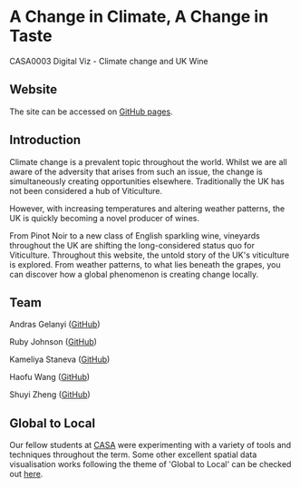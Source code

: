 # A Change in Climate, A Change in Taste
CASA0003 Digital Viz  - Climate change and UK Wine

## Website
The site can be accessed on [GitHub pages](https://agelanyi.github.io/climate-and-uk-wine/).

## Introduction
Climate change is a prevalent topic throughout the world. Whilst
we are all aware of the adversity that arises from such an issue,
the change is simultaneously creating opportunities elsewhere.
Traditionally the UK has not been considered a hub of Viticulture.

However, with increasing temperatures and altering weather
patterns, the UK is quickly becoming a novel producer of wines.

From Pinot Noir to a new class of English sparkling wine,
vineyards throughout the UK are shifting the long-considered
status quo for Viticulture. Throughout this website, the
untold story of the UK's viticulture is explored. From weather
patterns, to what lies beneath the grapes, you can discover how a
global phenomenon is creating change locally.

## Team
Andras Gelanyi ([GitHub](https://github.com/agelanyi))

Ruby Johnson ([GitHub](https://github.com/rubyimogenjohnson))

Kameliya Staneva ([GitHub](https://github.com/kameliyastaneva))

Haofu Wang ([GitHub](https://github.com/HaofuW))

Shuyi Zheng ([GitHub](https://github.com/zheng821))

## Global to Local
Our fellow students at [CASA](https://www.ucl.ac.uk/bartlett/casa) were experimenting with a variety of tools and techniques throughout the term. Some other excellent spatial data visualisation works following the theme of 'Global to Local' can be checked out [here](https://citygeographics.org/2022/06/10/global-visualisation-websites-from-casa-msc-students/).